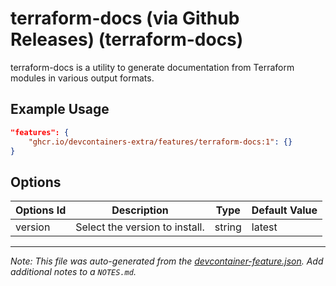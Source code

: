 
# terraform-docs (via Github Releases) (terraform-docs)

terraform-docs is a utility to generate documentation from Terraform modules in various output formats.

## Example Usage

```json
"features": {
    "ghcr.io/devcontainers-extra/features/terraform-docs:1": {}
}
```

## Options

| Options Id | Description | Type | Default Value |
|-----|-----|-----|-----|
| version | Select the version to install. | string | latest |



---

_Note: This file was auto-generated from the [devcontainer-feature.json](devcontainer-feature.json).  Add additional notes to a `NOTES.md`._
